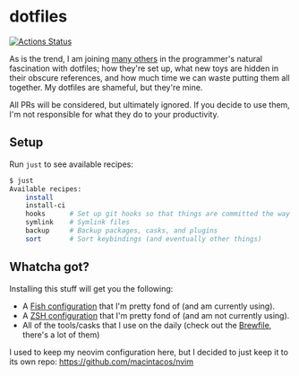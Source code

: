 # dotfiles

[![Actions Status](https://github.com/macintacos/dotfiles/workflows/CI/badge.svg)](https://github.com/macintacos/dotfiles/actions)

As is the trend, I am joining [many others](https://dotfiles.github.io/) in the programmer's natural fascination with dotfiles; how they're set up, what new toys are hidden in their obscure references, and how much time we can waste putting them all together. My dotfiles are shameful, but they're mine.

All PRs will be considered, but ultimately ignored. If you decide to use them, I'm not responsible for what they do to your productivity.

## Setup

Run `just` to see available recipes:

```bash
$ just
Available recipes:
    install
    install-ci
    hooks      # Set up git hooks so that things are committed the way we want
    symlink    # Symlink files
    backup     # Backup packages, casks, and plugins
    sort       # Sort keybindings (and eventually other things)
```

## Whatcha got?

Installing this stuff will get you the following:

- A [Fish configuration](./shell/fish/README.md) that I'm pretty fond of (and am currently using).
- A [ZSH configuration](./shell/zsh/README.md) that I'm pretty fond of (and am not currently using).
- All of the tools/casks that I use on the daily (check out the [Brewfile](./backup/Brewfile), there's a lot of them)

I used to keep my neovim configuration here, but I decided to just keep it to its own repo: https://github.com/macintacos/nvim
